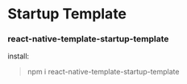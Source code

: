 # Startup Template

### react-native-template-startup-template

install:
> npm i react-native-template-startup-template
